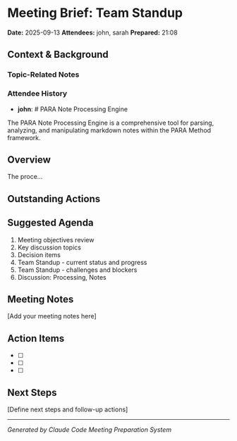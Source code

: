 # Meeting Brief: Team Standup

**Date:** 2025-09-13
**Attendees:** john, sarah
**Prepared:** 21:08

## Context & Background

### Topic-Related Notes

### Attendee History
- **john**: # PARA Note Processing Engine

The PARA Note Processing Engine is a comprehensive tool for parsing, analyzing, and manipulating markdown notes within the PARA Method framework.

## Overview

The proce...

## Outstanding Actions

## Suggested Agenda

1. Meeting objectives review
2. Key discussion topics
3. Decision items
4. Team Standup - current status and progress
5. Team Standup - challenges and blockers
6. Discussion: Processing, Notes


## Meeting Notes

[Add your meeting notes here]

## Action Items

- [ ]
- [ ]
- [ ]

## Next Steps

[Define next steps and follow-up actions]

---
*Generated by Claude Code Meeting Preparation System*
